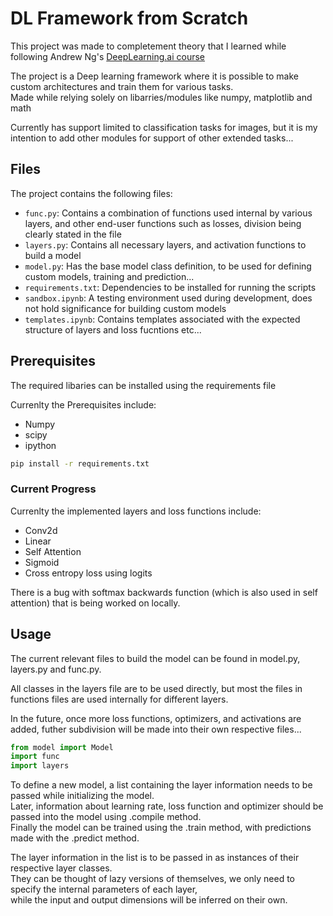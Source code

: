 # DL Framework from Scratch

This project was made to completement theory that I learned while following Andrew Ng's [DeepLearning.ai course](https://www.deeplearning.ai/)

The project is a Deep learning framework where it is possible to make custom architectures and train them for various tasks.  
Made while relying solely on libarries/modules like numpy, matplotlib and math

Currently has support limited to classification tasks for images, but it is my intention to add other modules for support of other extended tasks...

## Files

The project contains the following files:

- `func.py`: Contains a combination of functions used internal by various layers, and other end-user functions such as losses, division being clearly stated in the file
- `layers.py`: Contains all necessary layers, and activation functions to build a model
- `model.py`: Has the base model class definition, to be used for defining custom models, training and prediction...
- `requirements.txt`: Dependencies to be installed for running the scripts
- `sandbox.ipynb`: A testing environment used during development, does not hold significance for building custom models
- `templates.ipynb`: Contains templates associated with the expected structure of layers and loss fucntions etc...

## Prerequisites

The required libaries can be installed using the requirements file

Currenlty the Prerequisites include:

- Numpy
- scipy
- ipython


```bash
pip install -r requirements.txt
```

### Current Progress

Currenlty the implemented layers and loss functions include:

- Conv2d
- Linear
- Self Attention
- Sigmoid
- Cross entropy loss using logits

There is a bug with softmax backwards function  (which is also used in self attention) that is being worked on locally.

## Usage

The current relevant files to build the model can be found in model.py, layers.py and func.py.

All classes in the layers file are to be used directly, but most the files in functions files are used internally for different layers.

In the future, once more loss functions, optimizers, and activations are added, futher subdivision will be made into their own respective files...

```python
from model import Model
import func
import layers
```

To define a new model, a list containing the layer information needs to be passed while initializing the model.  
Later, information about learning rate, loss function and optimizer should be passed into the model using .compile method.  
Finally the model can be trained using the .train method, with predictions made with the .predict method.  

The layer information in the list is to be passed in as instances of their respective layer classes.  
They can be thought of lazy versions of themselves, we only need to specify the internal parameters of each layer,  
while the input and output dimensions will be inferred on their own.  
